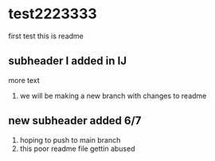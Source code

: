 # test2223333
first test
this is readme
## subheader I added in IJ
more text

1. we will be making a new branch with changes to readme

## new subheader added 6/7
1. hoping to push to main branch
2. this poor readme file gettin abused
